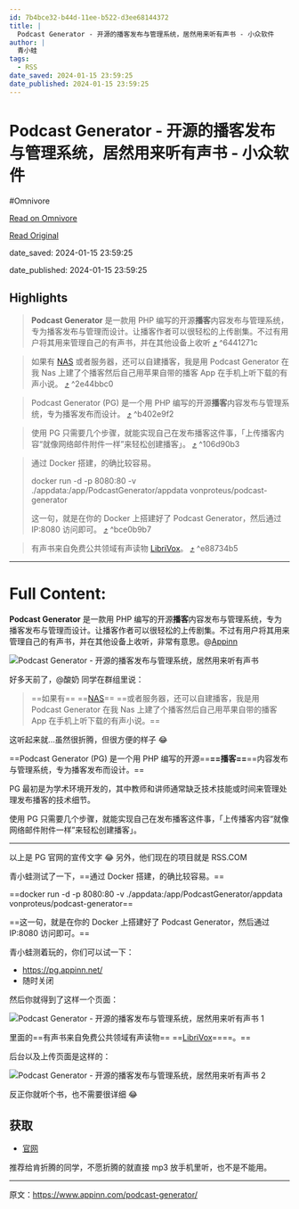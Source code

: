 ```yaml
---
id: 7b4bce32-b44d-11ee-b522-d3ee68144372
title: |
  Podcast Generator - 开源的播客发布与管理系统，居然用来听有声书 - 小众软件
author: |
  青小蛙
tags:
  - RSS
date_saved: 2024-01-15 23:59:25
date_published: 2024-01-15 23:59:25
---
```


# Podcast Generator - 开源的播客发布与管理系统，居然用来听有声书 - 小众软件
#Omnivore

[Read on Omnivore](https://omnivore.app/me/podcast-generator-18d117ebcde)

[Read Original](https://www.appinn.com/podcast-generator/)

date_saved: 2024-01-15 23:59:25

date_published: 2024-01-15 23:59:25

## Highlights

> **Podcast Generator** 是一款用 PHP 编写的开源**播客**内容发布与管理系统，专为播客发布与管理而设计。让播客作者可以很轻松的上传剧集。不过有用户将其用来管理自己的有声书，并在其他设备上收听 [⤴️](https://omnivore.app/me/podcast-generator-18d117ebcde#6441271c-5d20-42e0-9de1-aaf91781a8ef)  ^6441271c

> 如果有 [NAS](https://www.appinn.com/tag/nas/) 或者服务器，还可以自建播客，我是用 Podcast Generator 在我 Nas 上建了个播客然后自己用苹果自带的播客 App 在手机上听下载的有声小说。 [⤴️](https://omnivore.app/me/podcast-generator-18d117ebcde#2e44bbc0-e724-49dc-b367-c2595123253b)  ^2e44bbc0

> Podcast Generator (PG) 是一个用 PHP 编写的开源**播客**内容发布与管理系统，专为播客发布而设计。 [⤴️](https://omnivore.app/me/podcast-generator-18d117ebcde#b402e9f2-92bf-4fa5-a1c5-924ca8a21605)  ^b402e9f2

> 使用 PG 只需要几个步骤，就能实现自己在发布播客这件事，「上传播客内容“就像网络邮件附件一样”来轻松创建播客」。 [⤴️](https://omnivore.app/me/podcast-generator-18d117ebcde#106d90b3-a227-40d2-9bcd-f84c3d1fedf0)  ^106d90b3

> 通过 Docker 搭建，的确比较容易。
> 
> docker run -d -p 8080:80 -v ./appdata:/app/PodcastGenerator/appdata vonproteus/podcast-generator
> 
> 这一句，就是在你的 Docker 上搭建好了 Podcast Generator，然后通过 IP:8080 访问即可。 [⤴️](https://omnivore.app/me/podcast-generator-18d117ebcde#bce0b9b7-4cb4-47cd-beb7-990482401ea0)  ^bce0b9b7

> 有声书来自免费公共领域有声读物 [LibriVox](https://librivox.org/)。 [⤴️](https://omnivore.app/me/podcast-generator-18d117ebcde#e88734b5-225b-475a-8ac1-d2aad6bdd696)  ^e88734b5


--- 

# Full Content: 

**Podcast Generator** 是一款用 PHP 编写的开源**播客**内容发布与管理系统，专为播客发布与管理而设计。让播客作者可以很轻松的上传剧集。不过有用户将其用来管理自己的有声书，并在其他设备上收听，非常有意思。@[Appinn](https://www.appinn.com/podcast-generator/)

![Podcast Generator - 开源的播客发布与管理系统，居然用来听有声书](https://proxy-prod.omnivore-image-cache.app/1608x700,sfxccJ5os5Mx9XlsdM10tocudgk7i0s6317hhZjSPdZA/https://www.appinn.com/wp-content/uploads/2024/01/Appinn-feature-images-41.jpg "Podcast Generator - 开源的播客发布与管理系统，居然用来听有声书 1")

好多天前了，@酸奶 同学在群组里说：

> ==如果有== ==[NAS](https://www.appinn.com/tag/nas/)== ==或者服务器，还可以自建播客，我是用 Podcast Generator 在我 Nas 上建了个播客然后自己用苹果自带的播客 App 在手机上听下载的有声小说。==

这听起来就…虽然很折腾，但很方便的样子 😂

==Podcast Generator (PG) 是一个用 PHP 编写的开源==**==播客==**==内容发布与管理系统，专为播客发布而设计。==

PG 最初是为学术环境开发的，其中教师和讲师通常缺乏技术技能或时间来管理处理发布播客的技术细节。

使用 PG 只需要几个步骤，就能实现自己在发布播客这件事，「上传播客内容“就像网络邮件附件一样”来轻松创建播客」。

---

以上是 PG 官网的宣传文字 😂 另外，他们现在的项目就是 RSS.COM

青小蛙测试了一下，==通过 Docker 搭建，的确比较容易。==

==docker run -d -p 8080:80 -v ./appdata:/app/PodcastGenerator/appdata vonproteus/podcast-generator==

==这一句，就是在你的 Docker 上搭建好了 Podcast Generator，然后通过 IP:8080 访问即可。==

青小蛙测着玩的，你们可以试一下：

* <https://pg.appinn.net/>
* 随时关闭

然后你就得到了这样一个页面：

![Podcast Generator - 开源的播客发布与管理系统，居然用来听有声书 1](https://proxy-prod.omnivore-image-cache.app/764x1001,sEeWudWWMOhugJjvaG1uXNG4OYT27C8Kch9GQJczIGDk/https://www.appinn.com/wp-content/uploads/2024/01/Appinn-2024-01-16-12.45.00@2x.jpg "Podcast Generator - 开源的播客发布与管理系统，居然用来听有声书 2")

里面的==有声书来自免费公共领域有声读物== ==[LibriVox](https://librivox.org/)====。==

后台以及上传页面是这样的：

![Podcast Generator - 开源的播客发布与管理系统，居然用来听有声书 2](https://proxy-prod.omnivore-image-cache.app/1208x983,srV1CuCjKmvURlJHy8txwDJCKLliLVFaKsBYY0t3Si5I/https://www.appinn.com/wp-content/uploads/2024/01/Appinn-2024-01-16-12.54.17@2x.jpg "Podcast Generator - 开源的播客发布与管理系统，居然用来听有声书 3")

反正你就听个书，也不需要很详细 😂

## 获取

* [官网](https://podcastgenerator.net/)

推荐给肯折腾的同学，不愿折腾的就直接 mp3 放手机里听，也不是不能用。

---

原文：https://www.appinn.com/podcast-generator/
